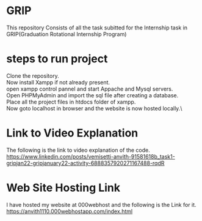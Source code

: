 # GRIP

This repository Consists of all the task subitted for the Internship task in GRIP(Graduation Rotational Internship Program)

# steps to run project
Clone the repository.\
Now install Xampp if not already present.\
open xampp control pannel and start Appache and Mysql servers.\
Open PHPMyAdmin and import the sql file after creating a database.\
Place all the project files in htdocs folder of xampp.\
Now goto localhost in browser and the website is now hosted locally.\

# Link to Video Explanation
The following is the link to video explanation of the code.\
https://www.linkedin.com/posts/vemisetti-anvith-91581618b_task1-gripjan22-gripjanuary22-activity-6888357920271167488-rqdR

# Web Site Hosting Link 
I have hosted my website at 000webhost and the following is the Link for it.\
https://anvith1110.000webhostapp.com/index.html
